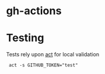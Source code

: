 # gh-actions


# Testing

Tests rely upon [act](https://github.com/nektos/act) for local validation

```
 act -s GITHUB_TOKEN="test"
 ```